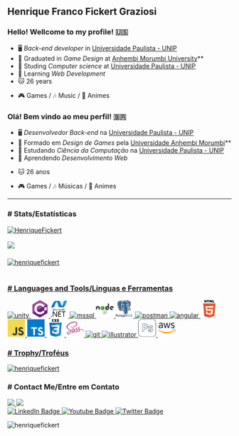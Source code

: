 
## Henrique Franco Fickert Graziosi

### Hello! Wellcome to my profile! 🇺🇸

- 🖥️ *Back-end developer* in [Universidade Paulista - UNIP](https://www.unip.br/)
- 👾 Graduated in *Game Design* at [Anhembi Morumbi University](https://portal.anhembi.br/)**
- 🎒 Studing *Computer science* at [Universidade Paulista - UNIP](https://www.unip.br/)
- 📝 Learning *Web Development*
- 🐱 26 years</p>
- 🎮 Games / 🎶 Music / 🐻 Animes

### Olá! Bem vindo ao meu perfil! 🇧🇷

- 🖥️ *Desenvolvedor Back-end* na [Universidade Paulista - UNIP](https://www.unip.br/)
- 👾 Formado em *Design de Games* pela [Universidade Anhembi Morumbi](https://portal.anhembi.br/)**
- 🎒 Estudando *Ciência da Computação* na [Universidade Paulista - UNIP](https://www.unip.br/)
- 📝 Aprendendo *Desenvolvimento Web*</p>
- 🐱 26 anos</p>
- 🎮 Games / 🎶 Músicas / 🐻 Animes

 <hr>

<h3 align="left"> # Stats/Estatísticas</h3>
<div>
    <a href="https://github.com/HenriqueFickert">
    <img align="center" src="https://github-readme-stats.vercel.app/api/top-langs/?username=HenriqueFickert&layout=compact&theme=vision-friendly-dark" alt="HenriqueFickert">
    <br />
</div>
<br />
<div>
    <a href="https://github.com/HenriqueFickert">
    <img height="180em" src="https://github-readme-stats.vercel.app/api?username=HenriqueFickert&show_icons=true&theme=vision-friendly-dark&background=000000&include_all_commits=true&count_private=true"/>
    <br />
</div>
<br />
<div>
    <a href="https://github.com/HenriqueFickert">
    <img align="center" src="http://github-readme-streak-stats.herokuapp.com?user=henriquefickert&theme=dark&background=000000" alt="henriquefickert" />
    <br />
</div>
<br/>

<h3 align="left"> # Languages and Tools/Linguas e Ferramentas</h3>
<p align="left">
     <img src="https://www.vectorlogo.zone/logos/unity3d/unity3d-icon.svg" alt="unity" width="40" height="40"/>
    <img src="https://raw.githubusercontent.com/devicons/devicon/master/icons/csharp/csharp-original.svg" alt="csharp" width="40" height="40"/>
    <img src="https://raw.githubusercontent.com/devicons/devicon/master/icons/dot-net/dot-net-original-wordmark.svg" alt="dotnet" width="40" height="40"/>
    <img src="https://www.svgrepo.com/show/303229/microsoft-sql-server-logo.svg" alt="mssql" width="40" height="40"/>
    <img src="https://raw.githubusercontent.com/devicons/devicon/master/icons/nodejs/nodejs-original-wordmark.svg" alt="nodejs" width="40" height="40"/>
    <img src="https://raw.githubusercontent.com/devicons/devicon/master/icons/postgresql/postgresql-original-wordmark.svg" alt="postgresql" width="40" height="40"/>
    <img src="https://www.vectorlogo.zone/logos/getpostman/getpostman-icon.svg" alt="postman" width="40" height="40"/>
    <img src="https://angular.io/assets/images/logos/angular/angular.svg" alt="angular" width="40" height="40"/>
    <img src="https://raw.githubusercontent.com/devicons/devicon/master/icons/html5/html5-original-wordmark.svg" alt="html5" width="40" height="40"/>
    <img src="https://raw.githubusercontent.com/devicons/devicon/master/icons/javascript/javascript-original.svg" alt="javascript" width="40" height="40"/>
    <img src="https://raw.githubusercontent.com/devicons/devicon/master/icons/typescript/typescript-original.svg" alt="typescript" width="40" height="40"/>
    <img src="https://raw.githubusercontent.com/devicons/devicon/master/icons/css3/css3-original-wordmark.svg" alt="css3" width="40" height="40"/>
    <img src="https://raw.githubusercontent.com/devicons/devicon/master/icons/sass/sass-original.svg" alt="sass" width="40" height="40"/>
    <img src="https://www.vectorlogo.zone/logos/git-scm/git-scm-icon.svg" alt="git" width="40" height="40"/>
    <img src="https://www.vectorlogo.zone/logos/adobe_illustrator/adobe_illustrator-icon.svg" alt="illustrator" width="40" height="40"/>
    <img src="https://raw.githubusercontent.com/devicons/devicon/master/icons/photoshop/photoshop-line.svg" alt="photoshop" width="40" height="40"/>
    <img src="https://raw.githubusercontent.com/devicons/devicon/master/icons/amazonwebservices/amazonwebservices-original-wordmark.svg" alt="aws" width="40" height="40"/>

</p>

<h3 align="left"> # Trophy/Troféus</h3>
<p align="left">
    <a href="https://github.com/ryo-ma/github-profile-trophy">
    <img src="https://github-profile-trophy.vercel.app/?username=henriquefickert&theme=onedark" alt="henriquefickert" />
    </a>
</p>

<h3 align="left"># Contact Me/Entre em Contato</h3>
<div>
    <a href="https://www.linkedin.com/in/henriquefickert" target="_blank">
        <img src="https://img.shields.io/badge/-LinkedIn-%230077B5?style=for-the-badge&logo=linkedin&logoColor=white"/>
    </a>
    <a href="https://www.instagram.com/kikefickert/" target="_blank">
        <img src="https://img.shields.io/badge/-Instagram-%23E4405F?style=for-the-badge&logo=instagram&logoColor=white"/>
    </a>
</div>

<div id="badges">
  <a href="https://www.linkedin.com/in/henriquefickert">
    <img src="https://img.shields.io/badge/LinkedIn-blue?style=for-the-badge&logo=linkedin&logoColor=white" alt="LinkedIn Badge"/>
  </a>
  <a href="your-youtube-URL">
    <img src="https://img.shields.io/badge/YouTube-red?style=for-the-badge&logo=youtube&logoColor=white" alt="Youtube Badge"/>
  </a>
  <a href="https://www.instagram.com/kikefickert">
    <img src="https://img.shields.io/badge/-Instagram-%23E4405F?style=for-the-badge&logo=instagram&logoColor=white" alt="Twitter Badge"/>
  </a>
</div>

<p align="left">
    <img src="https://komarev.com/ghpvc/?username=henriquefickert&label=Profile%20views&color=0e75b6&style=flat" alt="henriquefickert" />
</p>
